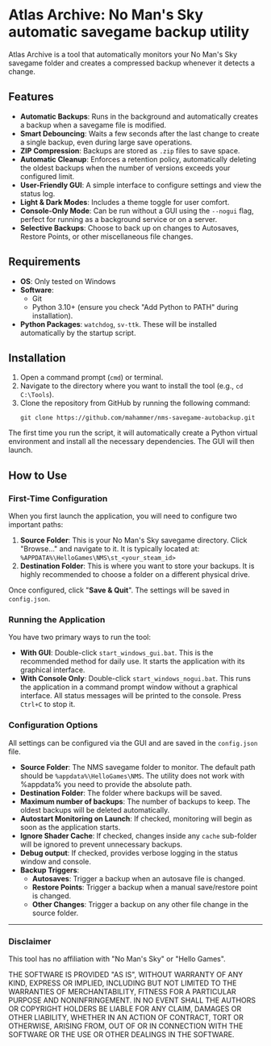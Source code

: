 # Atlas Archive: No Man's Sky automatic savegame backup utility

Atlas Archive is a tool that automatically monitors your No Man's Sky savegame folder and creates a compressed backup whenever it detects a change.

## Features

- **Automatic Backups**: Runs in the background and automatically creates a backup when a savegame file is modified.
- **Smart Debouncing**: Waits a few seconds after the last change to create a single backup, even during large save operations.
- **ZIP Compression**: Backups are stored as `.zip` files to save space.
- **Automatic Cleanup**: Enforces a retention policy, automatically deleting the oldest backups when the number of versions exceeds your configured limit.
- **User-Friendly GUI**: A simple interface to configure settings and view the status log.
- **Light & Dark Modes**: Includes a theme toggle for user comfort.
- **Console-Only Mode**: Can be run without a GUI using the `--nogui` flag, perfect for running as a background service or on a server.
- **Selective Backups**: Choose to back up on changes to Autosaves, Restore Points, or other miscellaneous file changes.

## Requirements

- **OS**: Only tested on Windows
- **Software**:
  - Git
  - Python 3.10+ (ensure you check "Add Python to PATH" during installation).
- **Python Packages**: `watchdog`, `sv-ttk`. These will be installed automatically by the startup script.

## Installation

1.  Open a command prompt (`cmd`) or terminal.
2.  Navigate to the directory where you want to install the tool (e.g., `cd C:\Tools`).
3.  Clone the repository from GitHub by running the following command:
    ```shell
    git clone https://github.com/mahammer/nms-savegame-autobackup.git
    ```

The first time you run the script, it will automatically create a Python virtual environment and install all the necessary dependencies. The GUI will then launch.

## How to Use

### First-Time Configuration

When you first launch the application, you will need to configure two important paths:

1.  **Source Folder**: This is your No Man's Sky savegame directory. Click "Browse..." and navigate to it. It is typically located at:
    `%APPDATA%\HelloGames\NMS\st_<your_steam_id>`
2.  **Destination Folder**: This is where you want to store your backups. It is highly recommended to choose a folder on a different physical drive.

Once configured, click "**Save & Quit**". The settings will be saved in `config.json`.

### Running the Application

You have two primary ways to run the tool:

- **With GUI**: Double-click `start_windows_gui.bat`. This is the recommended method for daily use. It starts the application with its graphical interface.
- **With Console Only**: Double-click `start_windows_nogui.bat`. This runs the application in a command prompt window without a graphical interface. All status messages will be printed to the console. Press `Ctrl+C` to stop it.

### Configuration Options

All settings can be configured via the GUI and are saved in the `config.json` file.

- **Source Folder**: The NMS savegame folder to monitor. The default path should be `%appdata%\HelloGames\NMS`. The utility does not work with %appdata% you need to provide the absolute path.
- **Destination Folder**: The folder where backups will be saved.
- **Maximum number of backups**: The number of backups to keep. The oldest backups will be deleted automatically.
- **Autostart Monitoring on Launch**: If checked, monitoring will begin as soon as the application starts.
- **Ignore Shader Cache**: If checked, changes inside any `cache` sub-folder will be ignored to prevent unnecessary backups.
- **Debug output**: If checked, provides verbose logging in the status window and console.
- **Backup Triggers**:
  - **Autosaves**: Trigger a backup when an autosave file is changed.
  - **Restore Points**: Trigger a backup when a manual save/restore point is changed.
  - **Other Changes**: Trigger a backup on any other file change in the source folder.

---

### Disclaimer

This tool has no affiliation with "No Man's Sky" or "Hello Games".

THE SOFTWARE IS PROVIDED "AS IS", WITHOUT WARRANTY OF ANY KIND, EXPRESS OR IMPLIED, INCLUDING BUT NOT LIMITED TO THE WARRANTIES OF MERCHANTABILITY, FITNESS FOR A PARTICULAR PURPOSE AND NONINFRINGEMENT. IN NO EVENT SHALL THE AUTHORS OR COPYRIGHT HOLDERS BE LIABLE FOR ANY CLAIM, DAMAGES OR OTHER LIABILITY, WHETHER IN AN ACTION OF CONTRACT, TORT OR OTHERWISE, ARISING FROM, OUT OF OR IN CONNECTION WITH THE SOFTWARE OR THE USE OR OTHER DEALINGS IN THE SOFTWARE.

